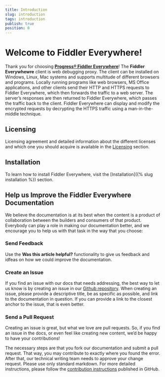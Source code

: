 ```yaml
---
title: Introduction
slug: introduction
tags: introduction
publish: true
position: 0
---
```


# Welcome to Fiddler Everywhere!

Thank you for choosing [**Progress® Fiddler Everywhere**](https://www.telerik.com/fiddler-everywhere)! The __Fiddler Everywhewre__ client is web debugging proxy. The client can be installed on Windows, Linux, Mac systems and supports multitude of different browsers and programs. Locally running programs like web browsers, MS Office applications, and other clients send their HTTP and HTTPS requests to Fiddler Everywhere, which then forwards the traffic to a web server. The server’s responses are then returned to Fiddler Everywhere, which passes the traffic back to the client. Fiddler Everywhere can display and modify the encrypted requests by decrypting the HTTPS traffic using a man-in-the-middle technique.  

## Licensing

Licensing agreement and detailed information about the different licenses and which one you should acquire is available in the [Licensing](https://www.telerik.com/purchase/license-agreement/fiddler-everywhere-beta) section.

## Installation

To learn how to install Fiddler Everywhere, visit the [Installation]({% slug installation %}) section.

## Help us Improve the Fiddler Everywhere Documentation

We believe the documentation is at its best when the content is a product of collaboration between the builders and consumers of that product. Everybody can play a role in making our documentation better, and we encourage you to help us with that task in the way that you choose:

### Send Feedback

Use the __Was this article helpful?__ functionality to give us feedback and idfeas on how we could improve the documentation.

### Create an Issue

If you find an issue with our docs that needs addressing, the best way to let us know is by creating an issue in our [Github repository](https://github.com/telerik/fiddler-everywhere-docs). When creating an issue, please provide a descriptive title, be as specific as possible, and link to the documentation in question. If you can provide a link to the closest anchor to the issue, that is even better.

### Send a Pull Request

Creating an issue is great, but what we love are pull requests. So, if you find an issue in the docs, or even feel like creating new content, we’d be happy to have your contributions! 

The necessary steps are that you fork our documentation and submit a pull request. That way, you may contribute to exactly where you found the error. After that, our technical writing team needs to approve your change request. Please use only standard markdown. For more detailed instructions, please follow the [contribution instructions](https://github.com/telerik/fiddler-everywhere-docs#contributing) published in GitHub.
